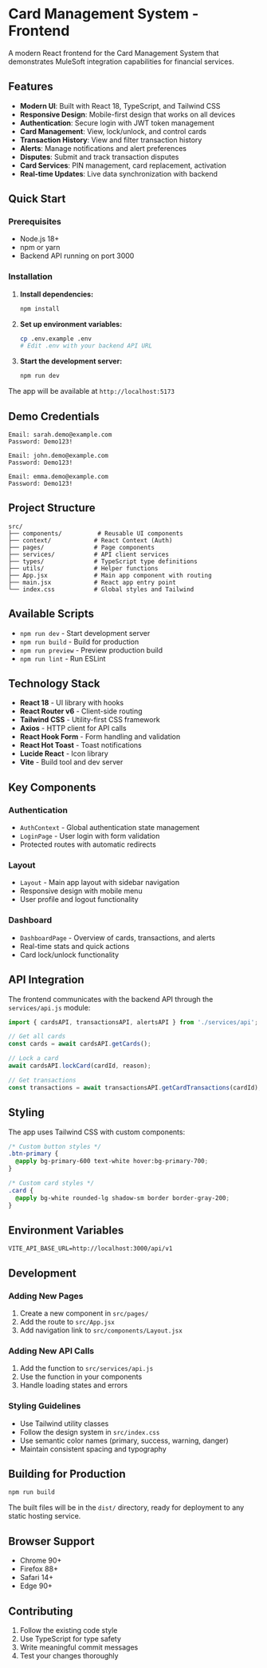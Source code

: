 # Card Management System - Frontend

A modern React frontend for the Card Management System that demonstrates MuleSoft integration capabilities for financial services.

## Features

- **Modern UI**: Built with React 18, TypeScript, and Tailwind CSS
- **Responsive Design**: Mobile-first design that works on all devices
- **Authentication**: Secure login with JWT token management
- **Card Management**: View, lock/unlock, and control cards
- **Transaction History**: View and filter transaction history
- **Alerts**: Manage notifications and alert preferences
- **Disputes**: Submit and track transaction disputes
- **Card Services**: PIN management, card replacement, activation
- **Real-time Updates**: Live data synchronization with backend

## Quick Start

### Prerequisites

- Node.js 18+
- npm or yarn
- Backend API running on port 3000

### Installation

1. **Install dependencies:**
   ```bash
   npm install
   ```

2. **Set up environment variables:**
   ```bash
   cp .env.example .env
   # Edit .env with your backend API URL
   ```

3. **Start the development server:**
   ```bash
   npm run dev
   ```

The app will be available at `http://localhost:5173`

## Demo Credentials

```
Email: sarah.demo@example.com
Password: Demo123!

Email: john.demo@example.com
Password: Demo123!

Email: emma.demo@example.com
Password: Demo123!
```

## Project Structure

```
src/
├── components/          # Reusable UI components
├── context/            # React Context (Auth)
├── pages/              # Page components
├── services/           # API client services
├── types/              # TypeScript type definitions
├── utils/              # Helper functions
├── App.jsx             # Main app component with routing
├── main.jsx            # React app entry point
└── index.css           # Global styles and Tailwind
```

## Available Scripts

- `npm run dev` - Start development server
- `npm run build` - Build for production
- `npm run preview` - Preview production build
- `npm run lint` - Run ESLint

## Technology Stack

- **React 18** - UI library with hooks
- **React Router v6** - Client-side routing
- **Tailwind CSS** - Utility-first CSS framework
- **Axios** - HTTP client for API calls
- **React Hook Form** - Form handling and validation
- **React Hot Toast** - Toast notifications
- **Lucide React** - Icon library
- **Vite** - Build tool and dev server

## Key Components

### Authentication
- `AuthContext` - Global authentication state management
- `LoginPage` - User login with form validation
- Protected routes with automatic redirects

### Layout
- `Layout` - Main app layout with sidebar navigation
- Responsive design with mobile menu
- User profile and logout functionality

### Dashboard
- `DashboardPage` - Overview of cards, transactions, and alerts
- Real-time stats and quick actions
- Card lock/unlock functionality

## API Integration

The frontend communicates with the backend API through the `services/api.js` module:

```javascript
import { cardsAPI, transactionsAPI, alertsAPI } from './services/api';

// Get all cards
const cards = await cardsAPI.getCards();

// Lock a card
await cardsAPI.lockCard(cardId, reason);

// Get transactions
const transactions = await transactionsAPI.getCardTransactions(cardId);
```

## Styling

The app uses Tailwind CSS with custom components:

```css
/* Custom button styles */
.btn-primary {
  @apply bg-primary-600 text-white hover:bg-primary-700;
}

/* Custom card styles */
.card {
  @apply bg-white rounded-lg shadow-sm border border-gray-200;
}
```

## Environment Variables

```env
VITE_API_BASE_URL=http://localhost:3000/api/v1
```

## Development

### Adding New Pages

1. Create a new component in `src/pages/`
2. Add the route to `src/App.jsx`
3. Add navigation link to `src/components/Layout.jsx`

### Adding New API Calls

1. Add the function to `src/services/api.js`
2. Use the function in your components
3. Handle loading states and errors

### Styling Guidelines

- Use Tailwind utility classes
- Follow the design system in `src/index.css`
- Use semantic color names (primary, success, warning, danger)
- Maintain consistent spacing and typography

## Building for Production

```bash
npm run build
```

The built files will be in the `dist/` directory, ready for deployment to any static hosting service.

## Browser Support

- Chrome 90+
- Firefox 88+
- Safari 14+
- Edge 90+

## Contributing

1. Follow the existing code style
2. Use TypeScript for type safety
3. Write meaningful commit messages
4. Test your changes thoroughly
